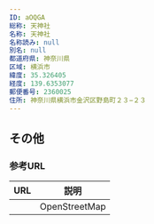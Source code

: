 ```yaml
---
ID: aOQGA
総称: 天神社
名称: 天神社
名称読み: null
別名: null
都道府県: 神奈川県
区域: 横浜市
緯度: 35.326405
経度: 139.6353077
郵便番号: 2360025
住所: 神奈川県横浜市金沢区野島町２３−２３
---
```


## その他

### 参考URL

| URL | 説明          |
| --- | ------------- |
|     | OpenStreetMap |
